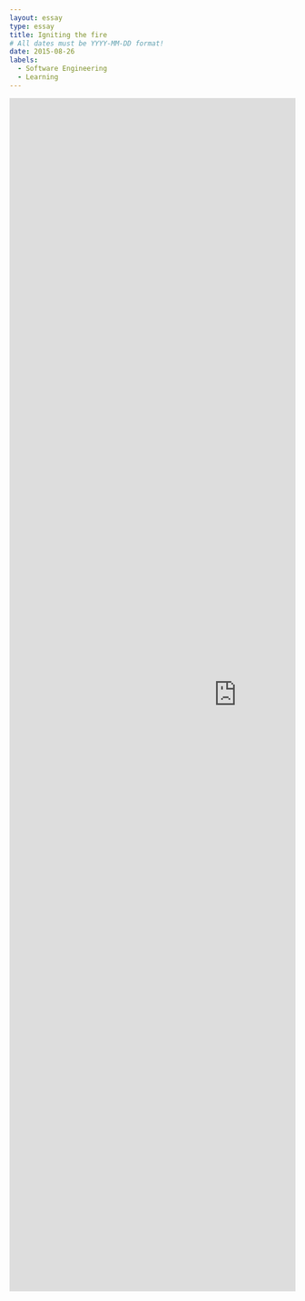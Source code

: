 ```yaml
---
layout: essay
type: essay
title: Igniting the fire
# All dates must be YYYY-MM-DD format!
date: 2015-08-26
labels:
  - Software Engineering
  - Learning
---
```


<div style="margin-top: 10px; " class="ui center aligned grid">
    <div class="middle aligned column">
        <embed src="https://Li-JJ.github.io/images/resume1.pdf" width="800px" height="2100px" />
    </div>
</div>
